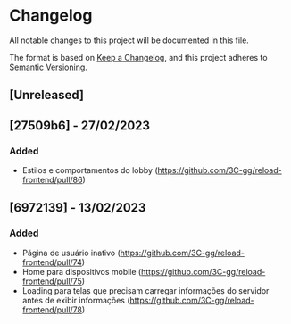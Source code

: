 # Changelog

All notable changes to this project will be documented in this file.

The format is based on [Keep a Changelog](https://keepachangelog.com/en/1.0.0/),
and this project adheres to [Semantic Versioning](https://semver.org/spec/v2.0.0.html).

## [Unreleased]

## [27509b6] - 27/02/2023

### Added

-   Estilos e comportamentos do lobby (https://github.com/3C-gg/reload-frontend/pull/86)

## [6972139] - 13/02/2023

### Added

-   Página de usuário inativo (https://github.com/3C-gg/reload-frontend/pull/74)
-   Home para dispositivos mobile (https://github.com/3C-gg/reload-frontend/pull/75)
-   Loading para telas que precisam carregar informações do servidor antes de exibir informações (https://github.com/3C-gg/reload-frontend/pull/78)
